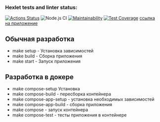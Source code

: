 ### Hexlet tests and linter status:
[![Actions Status](https://github.com/gorushkin/backend-project-lvl4/workflows/hexlet-check/badge.svg)](https://github.com/gorushkin/backend-project-lvl4/actions) ![Node.js CI](https://github.com/gorushkin/backend-project-lvl4/workflows/Node.js%20CI/badge.svg) [![Maintainability](https://api.codeclimate.com/v1/badges/420a707da8e17c8880cc/maintainability)](https://codeclimate.com/github/gorushkin/backend-project-lvl4/maintainability) [![Test Coverage](https://api.codeclimate.com/v1/badges/420a707da8e17c8880cc/test_coverage)](https://codeclimate.com/github/gorushkin/backend-project-lvl4/test_coverage)
[ссылка на приложение](https://enigmatic-headland-83386.herokuapp.com/)



## Обычная разработка

* make setup - Установка зависимостей
* make build - Сборка приложения
* make start - Запуск приложения

## Разработка в докере

* make compose-setup Установка
* make compose-build - пересборка контейнера
* make compose-app-setup - установка необходимых зависимостей
* make compose-app-build - сборка приложения
* make compose - запуск контейнера
* make compose-test - тесты приложения в контейнере